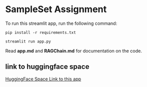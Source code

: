 # SampleSet Assignment
To run this streamlit app, run the following command:
```
pip install -r requirements.txt

streamlit run app.py
```

Read **app.md** and **RAGChain.md** for documentation on the code.

## link to huggingface space
[HuggingFace Space Link to this app](https://viboognesh-samplesetassignment.hf.space)